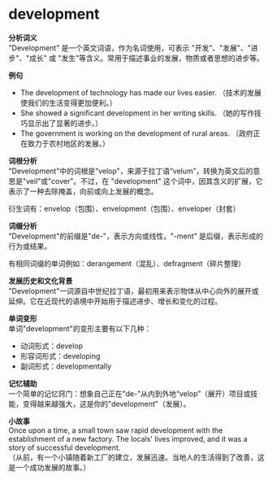 # development

**分析词义**  
"Development" 是一个英文词语，作为名词使用，可表示 "开发"、"发展"、"进步"、"成长" 或 "发生"等含义。常用于描述事业的发展，物质或者思想的进步等。

  

**例句**

  

*   The development of technology has made our lives easier. （技术的发展使我们的生活变得更加便利。）
*   She showed a significant development in her writing skills. （她的写作技巧显示出了显著的进步。）
*   The government is working on the development of rural areas. （政府正在致力于农村地区的发展。）

  

**词根分析**  
"Development"中的词根是"velop"，来源于拉丁语“velum”，转换为英文后的意思是"veil"或"cover"。不过，在 "development" 这个词中，因其含义的扩展，它表示了一种去除掩盖，向前或向上发展的概念。

  

衍生词有：envelop（包围）、envelopment（包围）、enveloper（封套）

  

**词缀分析**  
"Development"的前缀是"de-"，表示方向或线性，"-ment" 是后缀，表示形成的行为或结果。

  

有相同词缀的单词例如：derangement（混乱）、defragment（碎片整理）

  

**发展历史和文化背景**  
"Development"一词源自中世纪拉丁语，最初用来表示物体从中心向外的展开或延伸。它在近现代的语境中开始用于描述进步、增长和变化的过程。

  

**单词变形**  
单词"development"的变形主要有以下几种：

  

*   动词形式：develop
*   形容词形式：developing
*   副词形式：developmentally

  

**记忆辅助**  
一个简单的记忆窍门：想象自己正在"de-"从内到外地“velop”（展开）项目或技能，变得越来越强大，这是你的"development"（发展）。

  

**小故事**  
Once upon a time, a small town saw rapid development with the establishment of a new factory. The locals' lives improved, and it was a story of successful development.  
（从前，有一个小镇随着新工厂的建立，发展迅速。当地人的生活得到了改善，这是一个成功发展的故事。）
